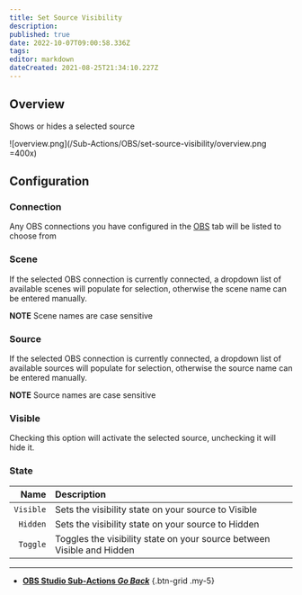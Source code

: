 ```yaml
---
title: Set Source Visibility
description: 
published: true
date: 2022-10-07T09:00:58.336Z
tags: 
editor: markdown
dateCreated: 2021-08-25T21:34:10.227Z
---
```


## Overview
Shows or hides a selected source

![overview.png](/Sub-Actions/OBS/set-source-visibility/overview.png =400x)

## Configuration
### Connection
Any OBS connections you have configured in the [OBS](/OBS) tab will be listed to choose from

### Scene
If the selected OBS connection is currently connected, a dropdown list of available scenes will populate for selection, otherwise the scene name can be entered manually.

**NOTE** Scene names are case sensitive 

### Source
If the selected OBS connection is currently connected, a dropdown list of available sources will populate for selection, otherwise the source name can be entered manually.

**NOTE** Source names are case sensitive

### Visible
Checking this option will activate the selected source, unchecking it will hide it.

### State
Name | Description
---:|:---
`Visible` | Sets the visibility state on your source to Visible
`Hidden` | Sets the visibility state on your source to Hidden
`Toggle` | Toggles the visibility state on your source between Visible and Hidden

---

- [<i class="mdi mdi-chevron-left"></i> **OBS Studio Sub-Actions *Go Back***](/en/Sub-Actions/OBS)
{.btn-grid .my-5}